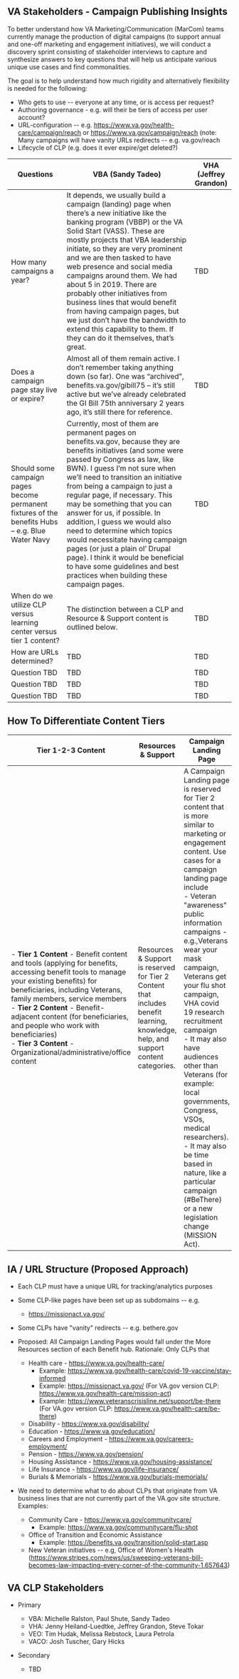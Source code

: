 ## VA Stakeholders - Campaign Publishing Insights

To better understand how VA Marketing/Communication (MarCom) teams currently manage the production of digital campaigns (to support annual and one-off marketing and engagement initiatives), we will conduct a discovery sprint consisting of stakeholder interviews to capture and synthesize answers to key questions that will help us anticipate various unique use cases and find commonalities.

The goal is to help understand how much rigidity and alternatively flexibility is needed for the following:

- Who gets to use -- everyone at any time, or is access per request?
- Authoring governance - e.g. will their be tiers of access per user account?
- URL-configuration -- e.g. https://www.va.gov/health-care/campaign/reach or https://www.va.gov/campaign/reach (note: Many campaigns will have vanity URLs redirects -- e.g. va.gov/reach 
- Lifecycle of CLP (e.g. does it ever expire/get deleted?)

| Questions |VBA (Sandy Tadeo) |VHA (Jeffrey Grandon)|
|--|--|--|
|How many campaigns a year? | It depends, we usually build a campaign (landing) page when there’s a new initiative like the banking program (VBBP) or the VA Solid Start (VASS). These are mostly projects that VBA leadership initiate, so they are very prominent and we are then tasked to have web presence and social media campaigns around them. We had about 5 in 2019. There are probably other initiatives from business lines that would benefit from having campaign pages, but we just don’t have the bandwidth to extend this capability to them. If they can do it themselves, that’s great.| TBD |
|Does a campaign page stay live or expire? |Almost all of them remain active. I don’t remember taking anything down (so far). One was “archived”, benefits.va.gov/gibill75 – it’s  still active but we’ve already celebrated the GI Bill 75th anniversary 2 years ago, it’s still there for reference.  | TBD |
|Should some campaign pages become permanent fixtures of the benefits Hubs – e.g. Blue Water Navy| Currently, most of them are permanent pages on benefits.va.gov, because they are benefits initiatives (and some were passed by Congress as law, like BWN). I guess I’m not sure when we’ll need to transition an initiative from being a campaign to just a regular page, if necessary. This may be something that you can answer for us, if possible. In addition, I guess we would also need to determine which topics would necessitate having campaign pages (or just a plain ol’ Drupal page). I think it would be beneficial to have some guidelines and best practices when building these campaign pages.| TBD |
|When do we utilize CLP versus learning center versus tier 1 content?| The distinction between a CLP and Resource & Support content is outlined below. | TBD |
|How are URLs determined?| TBD | TBD |
|Question TBD| TBD | TBD |
|Question TBD| TBD | TBD |
|Question TBD| TBD | TBD |


## How To Differentiate Content Tiers

| Tier 1-2-3 Content | Resources & Support | Campaign Landing Page |
|--|--|--|
|- **Tier 1 Content** - Benefit content and tools (applying for benefits, accessing benefit tools to manage your existing benefits) for beneficiaries, including Veterans, family members, service members <br> - **Tier 2 Content** - Benefit-adjacent content (for beneficiaries, and people who work with beneficiaries) <br> - **Tier 3 Content** - Organizational/administrative/office content | Resources & Support is reserved for Tier 2 Content that includes benefit learning, knowledge, help, and support content categories.| A Campaign Landing page is reserved for Tier 2 content that is more similar to marketing or engagement content.  Use cases for a campaign landing page include <br> - Veteran "awareness" public information campaigns - e.g.,Veterans wear your mask campaign, Veterans get your flu shot campaign, VHA covid 19 research recruitment campaign <br> - It may also have audiences other than Veterans (for example: local governments, Congress, VSOs, medical researchers). <br> - It may also be time based in nature, like a particular campaign (#BeThere) or a new legislation change (MISSION Act).


## IA / URL Structure (Proposed Approach)

- Each CLP must have a unique URL for tracking/analytics purposes
- Some CLP-like pages have been set up as subdomains -- e.g.
  - https://missionact.va.gov/ 
- Some CLPs have "vanity" redirects -- e.g. bethere.gov

- Proposed: All Campaign Landing Pages would fall under the More Resources section of each Benefit hub.  Rationale: Only CLPs that 

  - Health care - https://www.va.gov/health-care/
    - Example: https://www.va.gov/health-care/covid-19-vaccine/stay-informed
    - Example: https://missionact.va.gov/  (For VA.gov version CLP: https://www.va.gov/health-care/mission-act)
    - Example: https://www.veteranscrisisline.net/support/be-there (For VA.gov version CLP: https://www.va.gov/health-care/be-there)
  - Disability - https://www.va.gov/disability/
  - Education - https://www.va.gov/education/
  - Careers and Employment - https://www.va.gov/careers-employment/
  - Pension - https://www.va.gov/pension/
  - Housing Assistance - https://www.va.gov/housing-assistance/
  - Life Insurance - https://www.va.gov/life-insurance/
  - Burials & Memorials - https://www.va.gov/burials-memorials/
  
  
 
- We need to determine what to do about CLPs that originate from VA business lines that are not currently part of the VA.gov site structure.  Examples:

  - Community Care - https://www.va.gov/communitycare/
    - Example: https://www.va.gov/communitycare/flu-shot
  - Office of Transition and Economic Assistance
    - Example: https://benefits.va.gov/transition/solid-start.asp
  - New Veteran initiatives -- e.g, Office of Women's Health (https://www.stripes.com/news/us/sweeping-veterans-bill-becomes-law-impacting-every-corner-of-the-community-1.657643)
  
## VA CLP Stakeholders

- Primary 
  - VBA: Michelle Ralston, Paul Shute, Sandy Tadeo
  - VHA: Jenny Heiland-Luedtke, Jeffrey Grandon, Steve Tokar
  - VEO: Tim Hudak, Melissa Rebstock, Laura Petrola
  - VACO: Josh Tuscher, Gary Hicks
  
- Secondary
  - TBD



